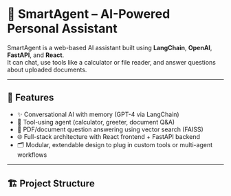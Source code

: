 # 🤖 SmartAgent – AI-Powered Personal Assistant

SmartAgent is a web-based AI assistant built using **LangChain**, **OpenAI**, **FastAPI**, and **React**.  
It can chat, use tools like a calculator or file reader, and answer questions about uploaded documents.

---

## 🧩 Features

- ✨ Conversational AI with memory (GPT-4 via LangChain)
- 🧠 Tool-using agent (calculator, greeter, document Q&A)
- 📂 PDF/document question answering using vector search (FAISS)
- 🌐 Full-stack architecture with React frontend + FastAPI backend
- 🗂 Modular, extendable design to plug in custom tools or multi-agent workflows

---

## 🏗 Project Structure

